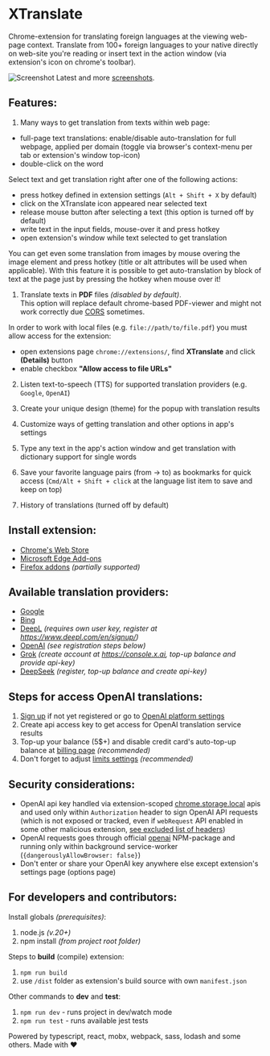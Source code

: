 XTranslate
==========
Chrome-extension for translating foreign languages at the viewing web-page context.
Translate from 100+ foreign languages to your native directly on web-site you're reading or
insert text in the action window (via extension's icon on chrome's toolbar).

![Screenshot](https://github.com/ixrock/XTranslate/blob/master/screenshots/Untitled-1.jpg?raw=true)
Latest and more [screenshots](./screenshots/README.md).

Features:
-----------
1) Many ways to get translation from texts within web page:
- full-page text translations: enable/disable auto-translation for full webpage, applied per domain (toggle via browser's context-menu per tab or extension's window top-icon)
- double-click on the word

Select text and get translation right after one of the following actions:
- press hotkey defined in extension settings (`Alt + Shift + X` by default)
- click on the XTranslate icon appeared near selected text
- release mouse button after selecting a text (this option is turned off by default)
- write text in the input fields, mouse-over it and press hotkey
- open extension's window while text selected to get translation

You can get even some translation from images by mouse overing the image element and
press hotkey (title or alt attributes will be used when applicable).
With this feature it is possible to get auto-translation by block of text at the page
just by pressing the hotkey when mouse over it!

1) Translate texts in **PDF** files _(disabled by default)_.\
This option will replace default chrome-based PDF-viewer and might not work correctly due [CORS](https://developer.mozilla.org/en-US/docs/Glossary/CORS) sometimes.

In order to work with local files (e.g. `file://path/to/file.pdf`) you must allow access for the extension:
- open extensions page `chrome://extensions/`, find **XTranslate** and click **(Details)** button
- enable checkbox **"Allow access to file URLs"** 

2) Listen text-to-speech (TTS) for supported translation providers (e.g. `Google`, `OpenAI`)

3) Create your unique design (theme) for the popup with translation results

4) Customize ways of getting translation and other options in app's settings

5) Type any text in the app's action window and get translation with dictionary support for single words

6) Save your favorite language pairs (from -> to) as bookmarks for quick access
   (`Cmd/Alt + Shift + click` at the language list item to save and keep on top)

7) History of translations (turned off by default)

Install extension:
-----------
* [Chrome's Web Store](https://chrome.google.com/webstore/detail/xtranslate/gfgpkepllngchpmcippidfhmbhlljhoo)
* [Microsoft Edge Add-ons](https://microsoftedge.microsoft.com/addons/detail/cinfaflgbaachkaamaeglolofeahelkd)
* [Firefox addons](https://addons.mozilla.org/en-GB/firefox/addon/xtranslate-chrome/) _(partially supported)_

Available translation providers:
-----------
* [Google](http://translate.google.com/)
* [Bing](http://bing.com/translator/)
* [DeepL](https://www.deepl.com/) _(requires own user key, register at https://www.deepl.com/en/signup/)_
* [OpenAI](https://platform.openai.com) _(see registration steps below)_
* [Grok](https://grok.com) _(create account at https://console.x.ai, top-up balance and provide api-key)_
* [DeepSeek](https://platform.deepseek.com) _(register, top-up balance and create api-key)_

Steps for access OpenAI translations:
------
1) [Sign up](https://platform.openai.com/signup) if not yet registered or go to [OpenAI platform settings](https://platform.openai.com/settings) 
2) Create api access key to get access for OpenAI translation service results 
3) Top-up your balance (5$+) and disable credit card's auto-top-up balance at [billing page](https://platform.openai.com/settings/organization/billing/overview) _(recommended)_
4) Don't forget to adjust [limits settings](https://platform.openai.com/settings/organization/limits) _(recommended)_

Security considerations:
------
- OpenAI api key handled via extension-scoped [chrome.storage.local](https://developer.chrome.com/docs/extensions/reference/api/storage) apis
and used only within `Authorization` header to sign OpenAI API requests (which is not exposed or tracked, even if `webRequest` API enabled in some other malicious extension, [see excluded list of headers](https://developer.chrome.com/docs/extensions/reference/api/webRequest#concepts_and_usage))
- OpenAI requests goes through official [openai](https://www.npmjs.com/package/openai) NPM-package and running only within background service-worker (`{dangerouslyAllowBrowser: false}`)
- Don't enter or share your OpenAI key anywhere else except extension's settings page (options page)

For developers and contributors:
-----------

Install globals _(prerequisites)_:
1) node.js _(v.20+)_
2) npm install _(from project root folder)_

Steps to **build** (compile) extension:

1) `npm run build`
2) use `/dist` folder as extension's build source with own `manifest.json`

Other commands to **dev** and **test**:

1) `npm run dev` - runs project in dev/watch mode
2) `npm run test` - runs available jest tests

Powered by typescript, react, mobx, webpack, sass, lodash and some others. Made with ♥
